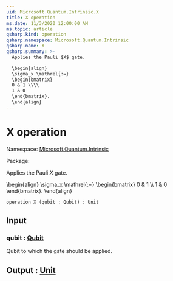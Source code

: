 ```yaml
---
uid: Microsoft.Quantum.Intrinsic.X
title: X operation
ms.date: 11/3/2020 12:00:00 AM
ms.topic: article
qsharp.kind: operation
qsharp.namespace: Microsoft.Quantum.Intrinsic
qsharp.name: X
qsharp.summary: >-
  Applies the Pauli $X$ gate.

  \begin{align}
  \sigma_x \mathrel{:=}
  \begin{bmatrix}
  0 & 1 \\\\
  1 & 0
  \end{bmatrix}.
  \end{align}
---
```


# X operation

Namespace: [Microsoft.Quantum.Intrinsic](xref:Microsoft.Quantum.Intrinsic)

Package: [](https://nuget.org/packages/)


Applies the Pauli $X$ gate.\begin{align}\sigma_x \mathrel{:=}\begin{bmatrix}0 & 1 \\\\1 & 0\end{bmatrix}.\end{align}

```qsharp
operation X (qubit : Qubit) : Unit
```


## Input

### qubit : [Qubit](xref:microsoft.quantum.lang-ref.qubit)

Qubit to which the gate should be applied.



## Output : [Unit](xref:microsoft.quantum.lang-ref.unit)

